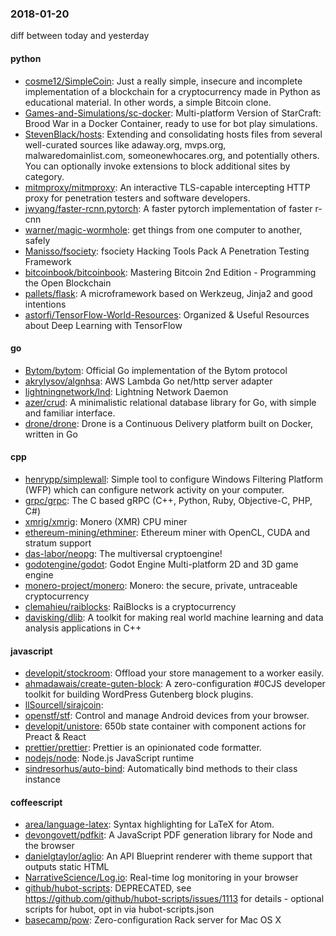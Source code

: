 ### 2018-01-20
diff between today and yesterday

#### python
* [cosme12/SimpleCoin](https://github.com/cosme12/SimpleCoin): Just a really simple, insecure and incomplete implementation of a blockchain for a cryptocurrency made in Python as educational material. In other words, a simple Bitcoin clone.
* [Games-and-Simulations/sc-docker](https://github.com/Games-and-Simulations/sc-docker): Multi-platform Version of StarCraft: Brood War in a Docker Container, ready to use for bot play simulations.
* [StevenBlack/hosts](https://github.com/StevenBlack/hosts): Extending and consolidating hosts files from several well-curated sources like adaway.org, mvps.org, malwaredomainlist.com, someonewhocares.org, and potentially others. You can optionally invoke extensions to block additional sites by category.
* [mitmproxy/mitmproxy](https://github.com/mitmproxy/mitmproxy): An interactive TLS-capable intercepting HTTP proxy for penetration testers and software developers.
* [jwyang/faster-rcnn.pytorch](https://github.com/jwyang/faster-rcnn.pytorch): A faster pytorch implementation of faster r-cnn
* [warner/magic-wormhole](https://github.com/warner/magic-wormhole): get things from one computer to another, safely
* [Manisso/fsociety](https://github.com/Manisso/fsociety): fsociety Hacking Tools Pack  A Penetration Testing Framework
* [bitcoinbook/bitcoinbook](https://github.com/bitcoinbook/bitcoinbook): Mastering Bitcoin 2nd Edition - Programming the Open Blockchain
* [pallets/flask](https://github.com/pallets/flask): A microframework based on Werkzeug, Jinja2 and good intentions
* [astorfi/TensorFlow-World-Resources](https://github.com/astorfi/TensorFlow-World-Resources):  Organized & Useful Resources about Deep Learning with TensorFlow

#### go
* [Bytom/bytom](https://github.com/Bytom/bytom): Official Go implementation of the Bytom protocol
* [akrylysov/algnhsa](https://github.com/akrylysov/algnhsa): AWS Lambda Go net/http server adapter
* [lightningnetwork/lnd](https://github.com/lightningnetwork/lnd): Lightning Network Daemon 
* [azer/crud](https://github.com/azer/crud): A minimalistic relational database library for Go, with simple and familiar interface.
* [drone/drone](https://github.com/drone/drone): Drone is a Continuous Delivery platform built on Docker, written in Go

#### cpp
* [henrypp/simplewall](https://github.com/henrypp/simplewall): Simple tool to configure Windows Filtering Platform (WFP) which can configure network activity on your computer.
* [grpc/grpc](https://github.com/grpc/grpc): The C based gRPC (C++, Python, Ruby, Objective-C, PHP, C#)
* [xmrig/xmrig](https://github.com/xmrig/xmrig): Monero (XMR) CPU miner
* [ethereum-mining/ethminer](https://github.com/ethereum-mining/ethminer): Ethereum miner with OpenCL, CUDA and stratum support
* [das-labor/neopg](https://github.com/das-labor/neopg): The multiversal cryptoengine!
* [godotengine/godot](https://github.com/godotengine/godot): Godot Engine  Multi-platform 2D and 3D game engine
* [monero-project/monero](https://github.com/monero-project/monero): Monero: the secure, private, untraceable cryptocurrency
* [clemahieu/raiblocks](https://github.com/clemahieu/raiblocks): RaiBlocks is a cryptocurrency
* [davisking/dlib](https://github.com/davisking/dlib): A toolkit for making real world machine learning and data analysis applications in C++

#### javascript
* [developit/stockroom](https://github.com/developit/stockroom):  Offload your store management to a worker easily.
* [ahmadawais/create-guten-block](https://github.com/ahmadawais/create-guten-block):    A zero-configuration #0CJS developer toolkit for building WordPress Gutenberg block plugins.
* [llSourcell/sirajcoin](https://github.com/llSourcell/sirajcoin): 
* [openstf/stf](https://github.com/openstf/stf): Control and manage Android devices from your browser.
* [developit/unistore](https://github.com/developit/unistore):  650b state container with component actions for Preact & React
* [prettier/prettier](https://github.com/prettier/prettier): Prettier is an opinionated code formatter.
* [nodejs/node](https://github.com/nodejs/node): Node.js JavaScript runtime 
* [sindresorhus/auto-bind](https://github.com/sindresorhus/auto-bind): Automatically bind methods to their class instance

#### coffeescript
* [area/language-latex](https://github.com/area/language-latex): Syntax highlighting for LaTeX for Atom.
* [devongovett/pdfkit](https://github.com/devongovett/pdfkit): A JavaScript PDF generation library for Node and the browser
* [danielgtaylor/aglio](https://github.com/danielgtaylor/aglio): An API Blueprint renderer with theme support that outputs static HTML
* [NarrativeScience/Log.io](https://github.com/NarrativeScience/Log.io): Real-time log monitoring in your browser
* [github/hubot-scripts](https://github.com/github/hubot-scripts): DEPRECATED, see https://github.com/github/hubot-scripts/issues/1113 for details - optional scripts for hubot, opt in via hubot-scripts.json
* [basecamp/pow](https://github.com/basecamp/pow): Zero-configuration Rack server for Mac OS X
